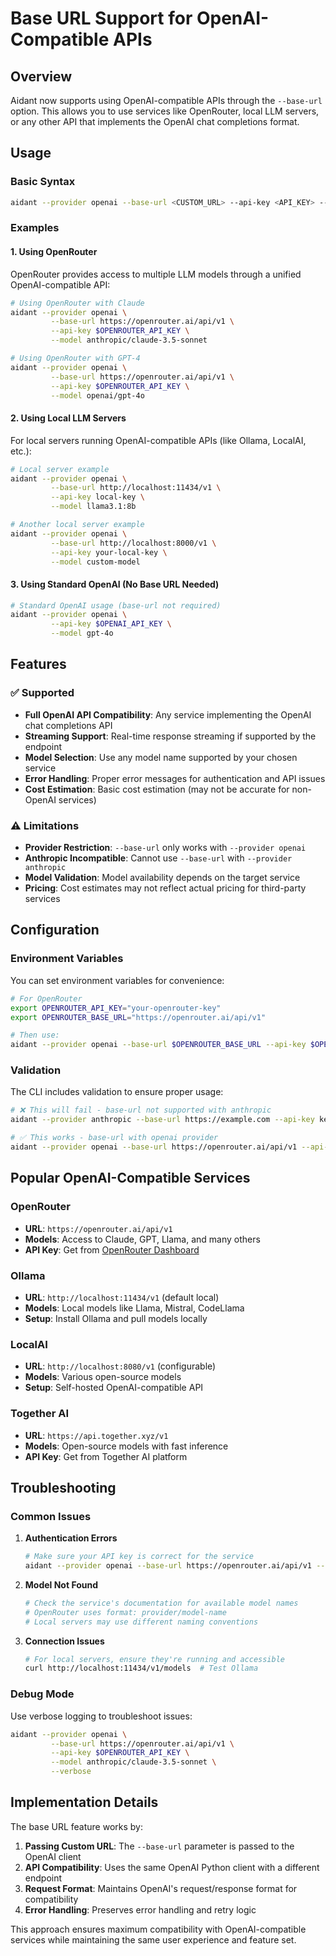 # Base URL Support for OpenAI-Compatible APIs

## Overview

Aidant now supports using OpenAI-compatible APIs through the `--base-url` option. This allows you to use services like OpenRouter, local LLM servers, or any other API that implements the OpenAI chat completions format.

## Usage

### Basic Syntax

```bash
aidant --provider openai --base-url <CUSTOM_URL> --api-key <API_KEY> --model <MODEL_NAME>
```

### Examples

#### 1. Using OpenRouter

OpenRouter provides access to multiple LLM models through a unified OpenAI-compatible API:

```bash
# Using OpenRouter with Claude
aidant --provider openai \
         --base-url https://openrouter.ai/api/v1 \
         --api-key $OPENROUTER_API_KEY \
         --model anthropic/claude-3.5-sonnet

# Using OpenRouter with GPT-4
aidant --provider openai \
         --base-url https://openrouter.ai/api/v1 \
         --api-key $OPENROUTER_API_KEY \
         --model openai/gpt-4o
```

#### 2. Using Local LLM Servers

For local servers running OpenAI-compatible APIs (like Ollama, LocalAI, etc.):

```bash
# Local server example
aidant --provider openai \
         --base-url http://localhost:11434/v1 \
         --api-key local-key \
         --model llama3.1:8b

# Another local server example
aidant --provider openai \
         --base-url http://localhost:8000/v1 \
         --api-key your-local-key \
         --model custom-model
```

#### 3. Using Standard OpenAI (No Base URL Needed)

```bash
# Standard OpenAI usage (base-url not required)
aidant --provider openai \
         --api-key $OPENAI_API_KEY \
         --model gpt-4o
```

## Features

### ✅ Supported
- **Full OpenAI API Compatibility**: Any service implementing the OpenAI chat completions API
- **Streaming Support**: Real-time response streaming if supported by the endpoint
- **Model Selection**: Use any model name supported by your chosen service
- **Error Handling**: Proper error messages for authentication and API issues
- **Cost Estimation**: Basic cost estimation (may not be accurate for non-OpenAI services)

### ⚠️ Limitations
- **Provider Restriction**: `--base-url` only works with `--provider openai`
- **Anthropic Incompatible**: Cannot use `--base-url` with `--provider anthropic`
- **Model Validation**: Model availability depends on the target service
- **Pricing**: Cost estimates may not reflect actual pricing for third-party services

## Configuration

### Environment Variables

You can set environment variables for convenience:

```bash
# For OpenRouter
export OPENROUTER_API_KEY="your-openrouter-key"
export OPENROUTER_BASE_URL="https://openrouter.ai/api/v1"

# Then use:
aidant --provider openai --base-url $OPENROUTER_BASE_URL --api-key $OPENROUTER_API_KEY --model anthropic/claude-3.5-sonnet
```

### Validation

The CLI includes validation to ensure proper usage:

```bash
# ❌ This will fail - base-url not supported with anthropic
aidant --provider anthropic --base-url https://example.com --api-key key

# ✅ This works - base-url with openai provider
aidant --provider openai --base-url https://openrouter.ai/api/v1 --api-key key
```

## Popular OpenAI-Compatible Services

### OpenRouter
- **URL**: `https://openrouter.ai/api/v1`
- **Models**: Access to Claude, GPT, Llama, and many others
- **API Key**: Get from [OpenRouter Dashboard](https://openrouter.ai/keys)

### Ollama
- **URL**: `http://localhost:11434/v1` (default local)
- **Models**: Local models like Llama, Mistral, CodeLlama
- **Setup**: Install Ollama and pull models locally

### LocalAI
- **URL**: `http://localhost:8080/v1` (configurable)
- **Models**: Various open-source models
- **Setup**: Self-hosted OpenAI-compatible API

### Together AI
- **URL**: `https://api.together.xyz/v1`
- **Models**: Open-source models with fast inference
- **API Key**: Get from Together AI platform

## Troubleshooting

### Common Issues

1. **Authentication Errors**
   ```bash
   # Make sure your API key is correct for the service
   aidant --provider openai --base-url https://openrouter.ai/api/v1 --api-key $CORRECT_KEY
   ```

2. **Model Not Found**
   ```bash
   # Check the service's documentation for available model names
   # OpenRouter uses format: provider/model-name
   # Local servers may use different naming conventions
   ```

3. **Connection Issues**
   ```bash
   # For local servers, ensure they're running and accessible
   curl http://localhost:11434/v1/models  # Test Ollama
   ```

### Debug Mode

Use verbose logging to troubleshoot issues:

```bash
aidant --provider openai \
         --base-url https://openrouter.ai/api/v1 \
         --api-key $OPENROUTER_API_KEY \
         --model anthropic/claude-3.5-sonnet \
         --verbose
```

## Implementation Details

The base URL feature works by:

1. **Passing Custom URL**: The `--base-url` parameter is passed to the OpenAI client
2. **API Compatibility**: Uses the same OpenAI Python client with a different endpoint
3. **Request Format**: Maintains OpenAI's request/response format for compatibility
4. **Error Handling**: Preserves error handling and retry logic

This approach ensures maximum compatibility with OpenAI-compatible services while maintaining the same user experience and feature set.